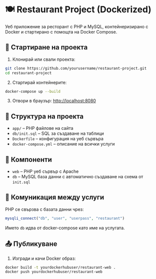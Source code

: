 # 🍽️ Restaurant Project (Dockerized)

Уеб приложение за ресторант с PHP и MySQL, контейнеризирано с Docker и стартирано с помощта на Docker Compose.

## 🚀 Стартиране на проекта

1. Клонирай или свали проекта:
```bash
git clone https://github.com/yourusername/restaurant-project.git
cd restaurant-project
```

2. Стартирай контейнерите:
```bash
docker-compose up --build
```

3. Отвори в браузър:
[http://localhost:8080](http://localhost:8080)

## 📁 Структура на проекта

- `app/` – PHP файлове на сайта
- `db/init.sql` – SQL за създаване на таблици
- `Dockerfile` – конфигурация на уеб сървъра
- `docker-compose.yml` – описание на всички услуги

## 🧩 Компоненти

- `web` – PHP уеб сървър с Apache
- `db` – MySQL база данни с автоматично създаване на схема от `init.sql`

## 🔗 Комуникация между услуги

PHP се свързва с базата данни чрез:
```php
mysqli_connect("db", "user", "userpass", "restaurant")
```
Името `db` идва от docker-compose като име на услугата.

## 📤 Публикуване

1. Изгради и качи Docker образ:
```bash
docker build -t yourdockerhubuser/restaurant-web .
docker push yourdockerhubuser/restaurant-web
```
